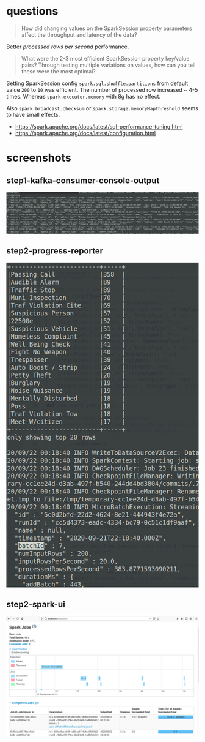 # questions
> How did changing values on the SparkSession property parameters affect the throughput and latency of the data?

Better _processed rows per second_ performance.

> What were the 2-3 most efficient SparkSession property key/value pairs? Through testing multiple variations on values, how can you tell these were the most optimal?

Setting SparkSession config `spark.sql.shuffle.partitions` from default value `200` to `10` was efficient. The number of processed row increased ~ 4-5 times. Whereas `spark.executor.memory` with 8g has no effect.

Also `spark.broadcast.checksum` or `spark.storage.memoryMapThreshold` seems to have small effects.

* https://spark.apache.org/docs/latest/sql-performance-tuning.html
* https://spark.apache.org/docs/latest/configuration.html

# screenshots
## step1-kafka-consumer-console-output
![step1-kafka-consumer-console-output](project/step1-kafka-consumer-console-output.png)

## step2-progress-reporter
![step2-progress-reporter](project/step2-progress-reporter.png)

## step2-spark-ui
![step2-spark-ui](project/step2-spark-ui.png)
